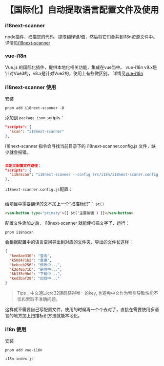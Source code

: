 # 【国际化】自动提取语言配置文件及使用

### i18next-scanner

node插件，扫描您的代码，提取翻译键/值，然后将它们合并到i18n资源文件中。
详情见[i18next-scanner](https://github.com/i18next/i18next-scanner)

### vue-i18n

Vue.js 的国际化插件，提供本地化相关功能，集成在vue当中。
vue-i18n v9.x是针对Vue3的，v8.x是针对Vue2的，使用上有些微区别。
详情见[vue-i18n](https://vue-i18n.intlify.dev/guide/migration/breaking)

### i18next-scanner 使用

安装

```shell
pnpm add i18next-scanner -D
```

添加到 `package.json` scripts：

```json
"scripts": {
  "scan": "i18next-scanner"
},
```

i18next-scanner 指令会寻找当前目录下的 i18next-scanner.config.js 文件，缺少就会报错。

```json

自定义配置文件路径：
"scripts": {
  "i18nScan": "i18next-scanner --config src/i18n/i18next-scaner.config.js"
},
```

`i18next-scanner.config.js`配置：

```js

```

给项目中需要翻译的文本加上一个“扫描标识”： `$t()`

```html
<van-button type="primary">{{ $t('主要按钮') }}</van-button>
```

配置文件添加之后， i18next-scanner 就能使扫描文字了，运行：

```shell
pnpm i18nScan
```

会根据配置中的语言空间导出到对应的文件夹，导出的文件长这样：

```json
{
  "kee8ae330": "查询",
  "k50d471b2": "重置",
  "kebceb256": "修改中...",
  "k2d46b71b": "删除中...",
  "kb135e9bd": "下载中...",
  "ked2baf28": "加载中..."
}
```

> Tips：中文通过crc32转码获得唯一的key, 也避免中文作为索引导致性能不佳和索取不准确问题。

这样就不需要自己写配置文件，使用的时候再一个个去对了，直接在需要使用多语言的地方加上扫描标识方法就能本地化。

### i18n 使用

安装

```shell
pnpm add vue-i18n
```

`i18n index.js`
